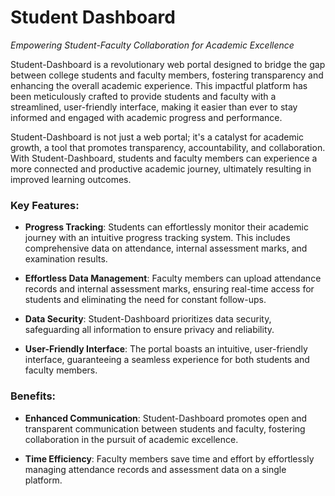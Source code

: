 # Student Dashboard
<i>Empowering Student-Faculty Collaboration for Academic Excellence</i>

Student-Dashboard is a revolutionary web portal designed to bridge the gap between college students and faculty members, fostering transparency and enhancing the overall academic experience. This impactful platform has been meticulously crafted to provide students and faculty with a streamlined, user-friendly interface, making it easier than ever to stay informed and engaged with academic progress and performance.

Student-Dashboard is not just a web portal; it's a catalyst for academic growth, a tool that promotes transparency, accountability, and collaboration. With Student-Dashboard, students and faculty members can experience a more connected and productive academic journey, ultimately resulting in improved learning outcomes.


### Key Features:

* <b>Progress Tracking</b>: Students can effortlessly monitor their academic journey with an intuitive progress tracking system. This includes comprehensive data on attendance, internal assessment marks, and examination results.

* <b>Effortless Data Management</b>: Faculty members can upload attendance records and internal assessment marks, ensuring real-time access for students and eliminating the need for constant follow-ups.

* <b>Data Security</b>: Student-Dashboard prioritizes data security, safeguarding all information to ensure privacy and reliability.

* <b>User-Friendly Interface</b>: The portal boasts an intuitive, user-friendly interface, guaranteeing a seamless experience for both students and faculty members.

### Benefits:

* <b>Enhanced Communication</b>: Student-Dashboard promotes open and transparent communication between students and faculty, fostering collaboration in the pursuit of academic excellence.

* <b>Time Efficiency</b>: Faculty members save time and effort by effortlessly managing attendance records and assessment data on a single platform.